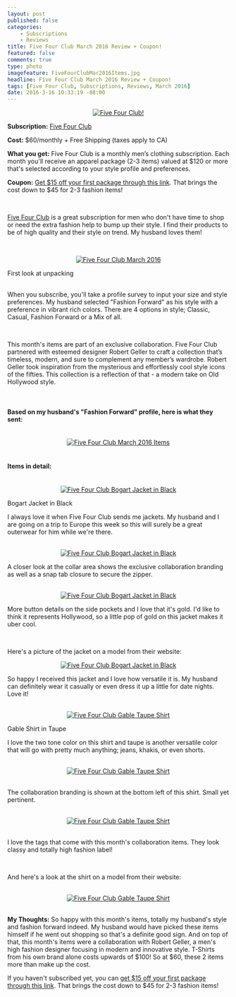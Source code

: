 ```yaml
---
layout: post
published: false
categories: 
    - Subscriptions
    - Reviews
title: Five Four Club March 2016 Review + Coupon!
featured: false
comments: true
type: photo
imagefeature: FiveFourClubMar2016Items.jpg
headline: Five Four Club March 2016 Review + Coupon!
tags: [Five Four Club, Subscriptions, Reviews, March 2016]
date: 2016-3-16 10:33:19 -08:00
---
```


<center><a href="https://www.fivefourclub.com/getstarted?referrer=RE731318" target="_blank">
<img src="/images/FiveFourClubMar2016Package.jpg" border="0" style="border:none;max-width:100%;" alt="Five Four Club!" />
</a></center>
<p><b>Subscription:</b> <a href="https://www.fivefourclub.com/getstarted?referrer=RE731318" target="_blank">Five Four Club</a></p>
<p><b>Cost:</b> $60/monthly + Free Shipping (taxes apply to CA)</p>
<p><b>What you get:</b> Five Four Club is a monthly men’s clothing subscription. Each month you'll receive an apparel package (2-3 items) valued at $120 or more that's selected according to your style profile and preferences.</p>
<p><b>Coupon:</b> <a href="https://www.fivefourclub.com/getstarted?referrer=RE731318" target="_blank">Get $15 off your first package through this link</a>. That brings the cost down to $45 for 2-3 fashion items!</p>
<br>

<p><a href="https://www.fivefourclub.com/getstarted?referrer=RE731318" target="_blank">Five Four Club</a> is a great subscription for men who don't have time to shop or need the extra fashion help to bump up their style. I find their products to be of high quality and their style on trend. My husband loves them!</p>

<br>

<p><center><a href="https://www.fivefourclub.com/getstarted?referrer=RE731318" target="_blank">
<img src="/images/FiveFourClubMar2016OpenPackage.jpg" border="0" style="border:none;max-width:100%;" alt="Five Four Club March 2016" />
</a></center></p>
<figcaption>First look at unpacking</figcaption>
<br>

<p>When you subscribe, you'll take a profile survey to input your size and style preferences. My husband selected "Fashion Forward" as his style with a preference in vibrant rich colors. There are 4 options in style; Classic, Casual, Fashion Forward or a Mix of all.</p>

<br>

<p>This month's items are part of an exclusive collaboration. Five Four Club partnered with esteemed designer Robert Geller to craft a collection that’s timeless, modern, and sure to complement any member’s wardrobe. Robert Geller took inspiration from the mysterious and effortlessly cool style icons of the fifties. This collection is a reflection of that - a modern take on Old Hollywood style.</p>  

<br>

<H4>Based on my husband's "Fashion Forward" profile, here is what they sent:</H4>

<br>

<center><a href="https://www.fivefourclub.com/getstarted?referrer=RE731318" target="_blank">
<img src="/images/FiveFourClubMar2016Items.jpg" border="0" style="border:none;max-width:100%;" alt="Five Four Club March 2016 Items" />
</a></center>
<br>

<H4>Items in detail:</H4>

<br>

<center><a href="https://www.fivefourclub.com/getstarted?referrer=RE731318" target="_blank">
<img src="/images/FiveFourClubMar2016BogartBlackJacket.jpg" border="0" style="border:none;max-width:100%;" alt="Five Four Club Bogart Jacket in Black" />
</a></center>

<DL>
<DT>Bogart Jacket in Black</DT>
</DL>

<p>I always love it when Five Four Club sends me jackets. My husband and I are going on a trip to Europe this week so this will surely be a great outerwear for him while we're there.</p>

<br>

<center><a href="https://www.fivefourclub.com/getstarted?referrer=RE731318" target="_blank">
<img src="/images/FiveFourClubMar2016BogartBlackJacket3.jpg" border="0" style="border:none;max-width:100%;" alt="Five Four Club Bogart Jacket in Black" />
</a></center>

<p>A closer look at the collar area shows the exclusive collaboration branding as well as a snap tab closure to secure the zipper.</p>

<br>

<center><a href="https://www.fivefourclub.com/getstarted?referrer=RE731318" target="_blank">
<img src="/images/FiveFourClubMar2016BogartBlackJacket2.jpg" border="0" style="border:none;max-width:100%;" alt="Five Four Club Bogart Jacket in Black" />
</a></center>

<p>More button details on the side pockets and I love that it's gold. I'd like to think it represents Hollywood, so a little pop of gold on this jacket makes it uber cool.</p>

<br>

<p>Here's a picture of the jacket on a model from their website:</p>

<center><a href="https://www.fivefourclub.com/getstarted?referrer=RE731318" target="_blank">
<img src="/images/FiveFourClubMar2016BogartBlackJacket4.jpeg" border="0" style="border:none;max-width:100%;" alt="Five Four Club Bogart Jacket in Black" />
</a></center>

<p>So happy I received this jacket and I love how versatile it is. My husband can definitely wear it casually or even dress it up a little for date nights. Love it!</p>

<br>

<center><a href="https://www.fivefourclub.com/getstarted?referrer=RE731318" target="_blank">
<img src="/images/FiveFourClubMar2016GableTaupeShirt.jpg" border="0" style="border:none;max-width:100%;" alt="Five Four Club Gable Taupe Shirt" />

</a></center>
<DL>
<DT>Gable Shirt in Taupe</DT>
</DL>

<p>I love the two tone color on this shirt and taupe is another versatile color that will go with pretty much anything; jeans, khakis, or even shorts.</p> 

<br>

<center><a href="https://www.fivefourclub.com/getstarted?referrer=RE731318" target="_blank">
<img src="/images/FiveFourClubMar2016GableTaupeShirt2.jpg" border="0" style="border:none;max-width:100%;" alt="Five Four Club Gable Taupe Shirt" />
</a></center>

<br>

<p>The collaboration branding is shown at the bottom left of this shirt. Small yet pertinent.</p>

<br>

<center><a href="https://www.fivefourclub.com/getstarted?referrer=RE731318" target="_blank">
<img src="/images/FiveFourClubMar2016GableTaupeShirt3.jpg" border="0" style="border:none;max-width:100%;" alt="Five Four Club Gable Taupe Shirt" />
</a></center>

<br>

<p>I love the tags that come with this month's collaboration items. They look classy and totally high fashion label!</p>

<br>

<p>And here's a look at the shirt on a model from their website:</p>

<br>

<center><a href="https://www.fivefourclub.com/getstarted?referrer=RE731318" target="_blank">
<img src="/images/FiveFourClubMar2016GableTaupeShirt4.jpeg" border="0" style="border:none;max-width:100%;" alt="Five Four Club Gable Taupe Shirt" />
</a></center>

<br>

<p><i class="icon-exclamation-sign"></i><b> My Thoughts:</b> So happy with this month's items, totally my husband's style and fashion forward indeed. My husband would have picked these items himself if he went out shopping so that's a definite good sign. And on top of that, this month's items were a collaboration with Robert Geller, a men's high fashion designer focusing in modern and innovative style. T-Shirts from his own brand alone costs upwards of $100! So at $60, these 2 items more than make up the cost.</p>

<p>If you haven't subscribed yet, you can <a href="https://www.fivefourclub.com/getstarted?referrer=RE731318" target="_blank">get $15 off your first package through this link</a>. That brings the cost down to $45 for 2-3 fashion items!</p> 
